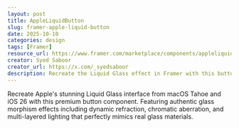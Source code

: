 ```yaml
---
layout: post
title: AppleLiquidButton
slug: framer-apple-liquid-button
date: 2025-10-10
categories: design
tags: [Framer]
resource_url: https://www.framer.com/marketplace/components/appleliquidbutton/
creator: Syed Saboor
creator_url: https://x.com/_syedsaboor
description: Recreate the Liquid Glass effect in Framer with this button component.
---
```


Recreate Apple's stunning Liquid Glass interface from macOS Tahoe and iOS 26 with this premium button component. Featuring authentic glass morphism effects including dynamic refraction, chromatic aberration, and multi-layered lighting that perfectly mimics real glass materials.